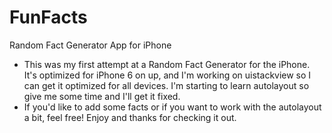 # FunFacts
Random Fact Generator App for iPhone
* This was my first attempt at a Random Fact Generator for the iPhone. It's optimized for iPhone 6 on up, and I'm working on uistackview
so I can get it optimized for all devices. I'm starting to learn autolayout so give me some time and I'll get it fixed. 
* If you'd like to add some facts or if you want to work with the autolayout a bit, feel free! Enjoy and thanks for checking it out. 
